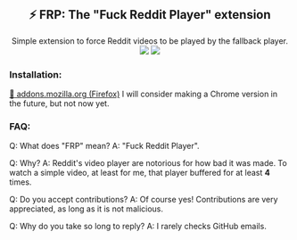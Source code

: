 <div align="center">
  <h2 align="center">⚡ FRP: The "Fuck Reddit Player" extension</h2>

  <p align="center">
    Simple extension to force Reddit videos to be played by the fallback player.
    <br>
    <img src="https://img.shields.io/badge/Built with-JavaScript-green?logo=JavaScript&style=flat-square"/>
    <img src="https://img.shields.io/badge/Firefox-Compatible-green?logo=Firefox Browser&style=flat-square"/>
  </p>
</div>

### Installation:
[🦊 addons.mozilla.org (Firefox)](https://addons.mozilla.org/en-US/firefox/addon/fredditplayer/)
I will consider making a Chrome version in the future, but not now yet.

### FAQ:
Q: What does "FRP" mean?
A: "Fuck Reddit Player".

Q: Why?
A: Reddit's video player are notorious for how bad it was made. To watch a simple video, at least for me, that player buffered for at least **4** times.

Q: Do you accept contributions?
A: Of course yes! Contributions are very appreciated, as long as it is not malicious.

Q: Why do you take so long to reply?
A: I rarely checks GitHub emails.
